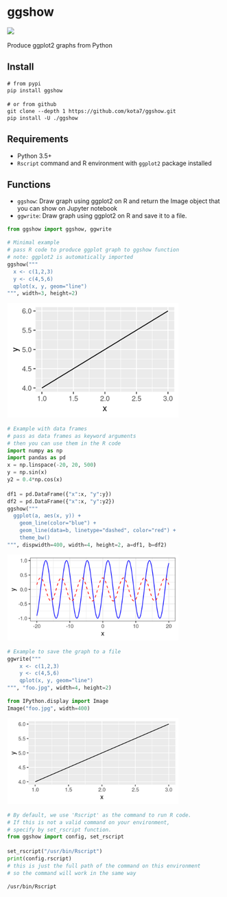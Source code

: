 ggshow
======
[![](https://badge.fury.io/py/ggshow.svg)](https://badge.fury.io/py/ggshow)

Produce ggplot2 graphs from Python

## Install

```shell
# from pypi
pip install ggshow

# or from github
git clone --depth 1 https://github.com/kota7/ggshow.git
pip install -U ./ggshow
```

## Requirements

- Python 3.5+
- `Rscript` command and R environment with `ggplot2` package installed

## Functions

- `ggshow`: Draw graph using ggplot2 on R and return the Image object that you can show on Jupyter notebook
- `ggwrite`: Draw graph using ggplot2 on R and save it to a file.



```python
from ggshow import ggshow, ggwrite
```


```python
# Minimal example
# pass R code to produce ggplot graph to ggshow function
# note: ggplot2 is automatically imported
ggshow("""
  x <- c(1,2,3)
  y <- c(4,5,6)
  qplot(x, y, geom="line")
""", width=3, height=2)
```




    
<img src="README_files/README_3_0.png" width=400>
    




```python
# Example with data frames
# pass as data frames as keyword arguments
# then you can use them in the R code
import numpy as np
import pandas as pd
x = np.linspace(-20, 20, 500)
y = np.sin(x)
y2 = 0.4*np.cos(x)

df1 = pd.DataFrame({"x":x, "y":y})
df2 = pd.DataFrame({"x":x, "y":y2})
ggshow("""
  ggplot(a, aes(x, y)) + 
    geom_line(color="blue") +
    geom_line(data=b, linetype="dashed", color="red") +
    theme_bw()
""", dispwidth=400, width=4, height=2, a=df1, b=df2)
```




    
<img src="README_files/README_4_0.png" width=400>



```python
# Example to save the graph to a file
ggwrite("""
    x <- c(1,2,3)
    y <- c(4,5,6)
    qplot(x, y, geom="line")
""", "foo.jpg", width=4, height=2)
```


```python
from IPython.display import Image
Image("foo.jpg", width=400)
```




    
<img src="README_files/README_6_0.jpg" width=400>




```python
# By default, we use 'Rscript' as the command to run R code.
# If this is not a valid command on your environment,
# specify by set_rscript function.
from ggshow import config, set_rscript

set_rscript("/usr/bin/Rscript")  
print(config.rscript)
# this is just the full path of the command on this environment
# so the command will work in the same way
```

    /usr/bin/Rscript



